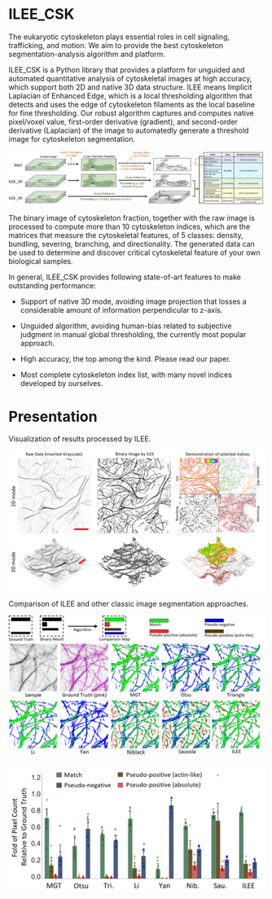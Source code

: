 # ILEE_CSK

The eukaryotic cytoskeleton plays essential roles in cell signaling, trafficking, and motion. We aim to provide the best cytoskeleton segmentation-analysis algorithm and platform. 

ILEE_CSK is a Python library that provides a platform for unguided and automated quantitative analysis of cytoskeletal images at high accuracy, which support both 2D and native 3D data structure. ILEE means Implicit Laplacian of Enhanced Edge, which is a local thresholding algorithm that detects and uses the edge of cytoskeleton filaments as the local baseline for fine thresholding. Our robust algorithm captures and computes native pixel/voxel value, first-order derivative (gradient), and second-order derivative (Laplacian) of the image to automatedly generate a threshold image for cytoskeleton segmentation. 

![scheme.PNG](https://github.com/phylars/image_host/blob/main/ILEE/scheme.PNG?raw=true)

The binary image of cytoskeleton fraction, together with the raw image is processed to compute more than 10 cytoskeleton indices, which are the matrices that measure the cytoskeletal features, of 5 classes: density, bundling, severing, branching, and directionality. The generated data can be used to determine and discover critical cytoskeletal feature of your own biological samples. 

In general, ILEE_CSK provides following state-of-art features to make outstanding performance:

* Support of native 3D mode, avoiding image projection that losses a considerable amount of information perpendicular to z-axis. 

* Unguided algorithm, avoiding human-bias related to subjective judgment in manual global thresholding, the currently most popular approach.

* High accuracy, the top among the kind. Please read our paper.

* Most complete cytoskeleton index list, with many novel indices developed by ourselves. 

# Presentation

Visualization of results processed by ILEE.

![demo1.PNG](https://github.com/phylars/image_host/blob/main/ILEE/demo1.PNG?raw=true)

Comparison of ILEE and other classic image segmentation approaches.

![demo2.PNG](https://github.com/phylars/image_host/blob/main/ILEE/demo2.PNG?raw=true)

![demo3.PNG](https://github.com/phylars/image_host/blob/main/ILEE/demo3.PNG?raw=true)
